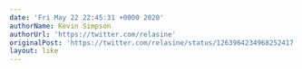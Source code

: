 ```yaml
---
date: 'Fri May 22 22:45:31 +0000 2020'
authorName: Kevin Simpson
authorUrl: 'https://twitter.com/relasine'
originalPost: 'https://twitter.com/relasine/status/1263964234968252417'
layout: like
---
```

